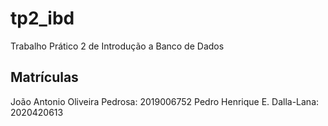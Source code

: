 # tp2_ibd
Trabalho Prático 2 de Introdução a Banco de Dados

## Matrículas

João Antonio Oliveira Pedrosa: 2019006752
Pedro Henrique E. Dalla-Lana: 2020420613
